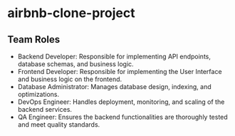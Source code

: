# airbnb-clone-project

## Team Roles
- Backend Developer: Responsible for implementing API endpoints, database schemas, and business logic.
- Frontend Developer: Responsible for implementing the User Interface and business logic on the frontend.
- Database Administrator: Manages database design, indexing, and optimizations.
- DevOps Engineer: Handles deployment, monitoring, and scaling of the backend services.
- QA Engineer: Ensures the backend functionalities are thoroughly tested and meet quality standards.

